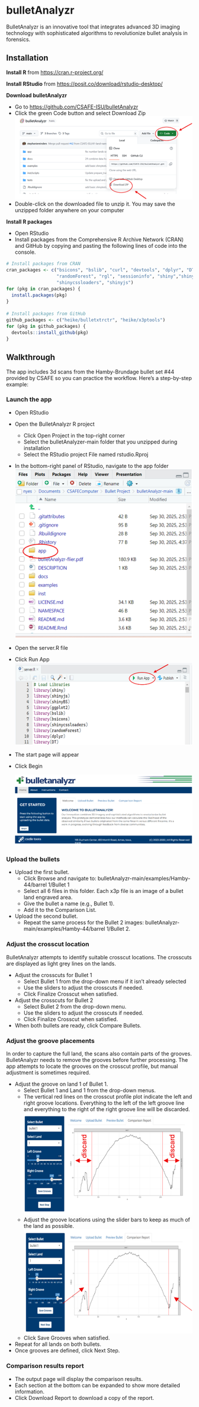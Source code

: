 
<!-- README.md is generated from README.Rmd. Please edit that file -->

# bulletAnalyzr

<!-- badges: start -->

<!-- badges: end -->

BulletAnalyzr is an innovative tool that integrates advanced 3D imaging
technology with sophisticated algorithms to revolutionize bullet
analysis in forensics.

## Installation

**Install R** from <https://cran.r-project.org/>

**Install RStudio** from <https://posit.co/download/rstudio-desktop/>

**Download bulletAnalyzr**

- Go to <https://github.com/CSAFE-ISU/bulletAnalyzr>
- Click the green Code button and select Download Zip
  ![](www/readme-download-bulletanalyzr.png)
- Double-click on the downloaded file to unzip it. You may save the
  unzipped folder anywhere on your computer

**Install R packages**

- Open RStudio
- Install packages from the Comprehensive R Archive Network (CRAN) and
  GitHub by copying and pasting the following lines of code into the
  console.

``` r
# Install packages from CRAN
cran_packages <- c("bsicons", "bslib", "curl", "devtools", "dplyr", "DT", "ggplot2", "pagedown", 
                   "randomForest", "rgl", "sessioninfo", "shiny","shinyBS", 
                   "shinycssloaders", "shinyjs")
for (pkg in cran_packages) {
  install.packages(pkg)
}

# Install packages from GitHub
github_packages <- c("heike/bulletxtrctr", "heike/x3ptools")
for (pkg in github_packages) {
  devtools::install_github(pkg)
}
```

## Walkthrough

The app includes 3d scans from the Hamby-Brundage bullet set \#44
provided by CSAFE so you can practice the workflow. Here’s a
step-by-step example:

### Launch the app

- Open RStudio

- Open the BulletAnalyzr R project

  - Click Open Project in the top-right corner
  - Select the bulletAnalyzer-main folder that you unzipped during
    installation
  - Select the RStudio project File named rstudio.Rproj

- In the bottom-right panel of RStudio, navigate to the app folder
  ![](www/readme-app-folder.png)

- Open the server.R file

- Click Run App ![](www/readme-run-app.png)

- The start page will appear

- Click Begin

  ![](www/readme-welcome.png)

### Upload the bullets

- Upload the first bullet.
  - Click Browse and navigate to:
    bulletAnalyzr-main/examples/Hamby-44/barrel 1/Bullet 1
  - Select all 6 files in this folder. Each x3p file is an image of a
    bullet land engraved area.
  - Give the bullet a name (e.g., Bullet 1).
  - Add it to the Comparison List.
- Upload the second bullet.
  - Repeat the same process for the Bullet 2 images:
    bulletAnalyzr-main/examples/Hamby-44/barrel 1/Bullet 2.

### Adjust the crosscut location

BulletAnalyzr attempts to identify suitable crosscut locations. The
crosscuts are displayed as light grey lines on the lands.

- Adjust the crosscuts for Bullet 1
  - Select Bullet 1 from the drop-down menu if it isn’t already selected
  - Use the sliders to adjust the crosscuts if needed.
  - Click Finalize Crosscut when satisfied.
- Adjust the crosscuts for Bullet 2
  - Select Bullet 2 from the drop-down menu.
  - Use the sliders to adjust the crosscuts if needed.
  - Click Finalize Crosscut when satisfied.
- When both bullets are ready, click Compare Bullets.

### Adjust the groove placements

In order to capture the full land, the scans also contain parts of the
grooves. BulletAnalyzr needs to remove the grooves before further
processing. The app attempts to locate the grooves on the crosscut
profile, but manual adjustment is sometimes required.

- Adjust the groove on land 1 of Bullet 1.
  - Select Bullet 1 and Land 1 from the drop-down menus.
  - The vertical red lines on the crosscut profile plot indicate the
    left and right groove locations. Everything to the left of the left
    groove line and everything to the right of the right groove line
    will be discarded. ![](www/readme-grooves1.png)
  - Adjust the groove locations using the slider bars to keep as much of
    the land as possible. ![](www/readme-grooves2.png)
  - Click Save Grooves when satisfied.
- Repeat for all lands on both bullets.
- Once grooves are defined, click Next Step.

### Comparison results report

- The output page will display the comparison results.
- Each section at the bottom can be expanded to show more detailed
  information.
- Click Download Report to download a copy of the report.
